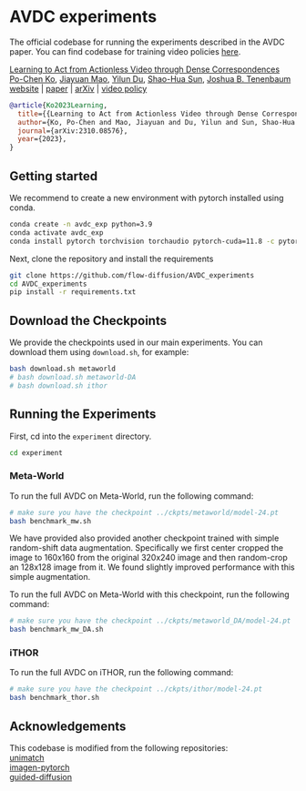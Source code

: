 # AVDC experiments

The official codebase for running the experiments described in the AVDC paper. You can find codebase for training video policies [here](https://github.com/flow-diffusion/AVDC).

[Learning to Act from Actionless Video through Dense Correspondences](https://flow-diffusion.github.io/AVDC.pdf)  
[Po-Chen Ko](https://pochen-ko.github.io/),
[Jiayuan Mao](https://jiayuanm.com/),
[Yilun Du](https://yilundu.github.io/),
[Shao-Hua Sun](https://shaohua0116.github.io/),
[Joshua B. Tenenbaum](https://cocosci.mit.edu/josh)  
[website](https://flow-diffusion.github.io/) | [paper](https://flow-diffusion.github.io/AVDC.pdf) | [arXiv](https://arxiv.org/abs/2310.08576) | [video policy](https://github.com/flow-diffusion/AVDC)

```bib
@article{Ko2023Learning,
  title={{Learning to Act from Actionless Video through Dense Correspondences}},
  author={Ko, Po-Chen and Mao, Jiayuan and Du, Yilun and Sun, Shao-Hua and Tenenbaum, Joshua B},
  journal={arXiv:2310.08576},
  year={2023},
}
```

## Getting started

We recommend to create a new environment with pytorch installed using conda. 

```bash  
conda create -n avdc_exp python=3.9
conda activate avdc_exp
conda install pytorch torchvision torchaudio pytorch-cuda=11.8 -c pytorch -c nvidia
```  

Next, clone the repository and install the requirements  

```bash
git clone https://github.com/flow-diffusion/AVDC_experiments
cd AVDC_experiments
pip install -r requirements.txt
```

## Download the Checkpoints

We provide the checkpoints used in our main experiments. You can download them using `download.sh`, for example:

```bash
bash download.sh metaworld
# bash download.sh metaworld-DA
# bash download.sh ithor 
```

## Running the Experiments

First, cd into the `experiment` directory. 

```bash
cd experiment
```

### Meta-World

To run the full AVDC on Meta-World, run the following command:

```bash
# make sure you have the checkpoint ../ckpts/metaworld/model-24.pt
bash benchmark_mw.sh
```

We have provided also provided another checkpoint trained with simple random-shift data augmentation. Specifically we first center cropped the image to 160x160 from the original 320x240 image and then random-crop an 128x128 image from it. We found slightly improved performance with this simple augmentation. 

To run the full AVDC on Meta-World with this checkpoint, run the following command:

```bash
# make sure you have the checkpoint ../ckpts/metaworld_DA/model-24.pt
bash benchmark_mw_DA.sh
```

### iTHOR

To run the full AVDC on iTHOR, run the following command:

```bash
# make sure you have the checkpoint ../ckpts/ithor/model-24.pt
bash benchmark_thor.sh
```

## Acknowledgements

This codebase is modified from the following repositories:  
[unimatch](https://github.com/autonomousvision/unimatch)  
[imagen-pytorch](https://github.com/lucidrains/imagen-pytorch)  
[guided-diffusion](https://github.com/openai/guided-diffusion)  


